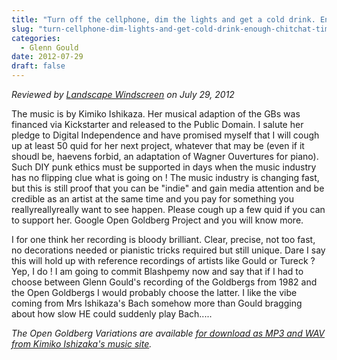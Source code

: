 ```yaml
---
title: "Turn off the cellphone, dim the lights and get a cold drink. Enough chitchat, time for some Bach!"
slug: "turn-cellphone-dim-lights-and-get-cold-drink-enough-chitchat-time-some-bach"
categories:
  - Glenn Gould
date: 2012-07-29
draft: false
---
```

*Reviewed by [Landscape Windscreen](https://www.youtube.com/user/LandscapeWindscreen) on July 29, 2012*

The music is by Kimiko Ishikaza. Her musical adaption of the GBs was financed via Kickstarter and released to the Public Domain. I salute her pledge to Digital Independence and have promised myself that I will cough up at least 50 quid for her next project, whatever that may be (even if it shoudl be, haevens forbid, an adaptation of Wagner Ouvertures for piano). Such DIY punk ethics must be supported in days when the music industry has no flipping clue what is going on ! The music industry is changing fast, but this is still proof that you can be "indie" and gain media attention and be credible as an artist at the same time and you pay for something you reallyreallyreally want to see happen. Please cough up a few quid if you can to support her. Google Open Goldberg Project and you will know more.

I for one think her recording is bloody brilliant. Clear, precise, not too fast, no decorations needed or pianistic tricks required but still unique. Dare I say this will hold up with reference recordings of artists like Gould or Tureck ? Yep, I do ! I am going to commit Blashpemy now and say that if I had to choose between Glenn Gould's recording of the Goldbergs from 1982 and the Open Goldbergs I would probably choose the latter. I like the vibe coming from Mrs Ishikaza's Bach somehow more than Gould bragging about how slow HE could suddenly play Bach.....

<em>The Open Goldberg Variations are available [for download as MP3 and WAV from Kimiko Ishizaka's music site](https://kimikoishizaka.bandcamp.com/).</em>
